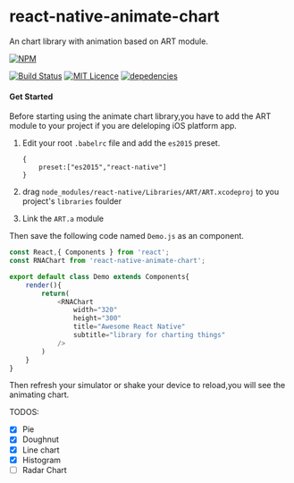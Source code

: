 # react-native-animate-chart

An chart library with animation based on ART module.

[![NPM](https://nodei.co/npm/react-native-animate-chart.png?downloads=true&stars=true)](https://nodei.co/npm/react-native-animate-chart/)


[![Build Status](https://travis-ci.org/react-native-china/react-native-animate-chart.svg?branch=master)](https://travis-ci.org/react-native-china/react-native-animate-chart)
[![MIT Licence](https://badges.frapsoft.com/os/mit/mit.png?v=103)](https://opensource.org/licenses/mit-license.php)
[![depedencies](https://david-dm.org/react-native-china/react-native-animate-chart.svg)](https://github.com/react-native-china/react-native-animate-chart)

#### Get Started
Before starting using the animate chart library,you have to add the ART module to your project  if you are deleloping iOS platform app.

 1. Edit your root `.babelrc` file and add the `es2015` preset.

	```
	{
		preset:["es2015","react-native"]
	}
 	```

 2. drag `node_modules/react-native/Libraries/ART/ART.xcodeproj` to you project's `libraries` foulder
 3. Link the `ART.a` module

Then save the following code named `Demo.js` as an component.

```js
const React,{ Components } from 'react';
const RNAChart from 'react-native-animate-chart';

export default class Demo extends Components{
	render(){
		return(
			<RNAChart
				width="320"
				height="300"
				title="Awesome React Native"
				subtitle="library for charting things"
			/>
		)
	}
}
```

Then refresh your simulator or shake your device to reload,you will see the animating chart.

TODOS:
- [x] Pie
- [x] Doughnut
- [x] Line chart
- [x] Histogram
- [ ] Radar Chart
